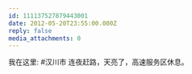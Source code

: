 ```yaml
---
id: 111137527879443001
date: 2012-05-20T23:55:00.000Z
reply: false
media_attachments: 0
---
```


我在这里: #汉川市 连夜赶路，天亮了，高速服务区休息。 ​​​​

